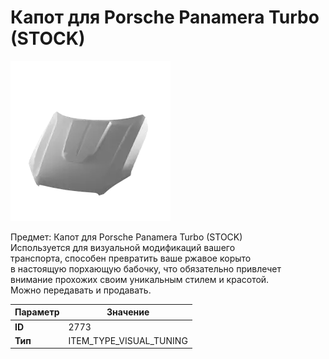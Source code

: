 # Капот для Porsche Panamera Turbo (STOCK)

![Item Image](../img/2773.webp?raw=true)

Предмет: Капот для Porsche Panamera Turbo (STOCK)<br>Используется для визуальной модификаций вашего<br>транспорта, способен превратить ваше ржавое корыто<br>в настоящую порхающую бабочку, что обязательно привлечет<br>внимание прохожих своим уникальным стилем и красотой.<br>Можно передавать и продавать.


| Параметр | Значение |
|----------|----------|
| **ID** | 2773 |
| **Тип** | ITEM_TYPE_VISUAL_TUNING |


